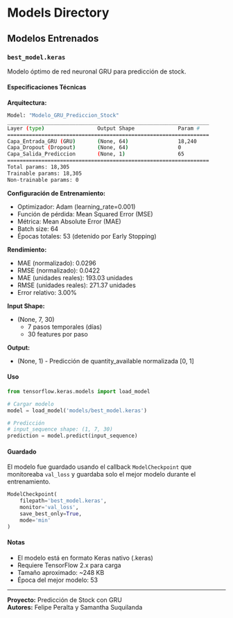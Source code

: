 # Models Directory

## Modelos Entrenados

### `best_model.keras`

Modelo óptimo de red neuronal GRU para predicción de stock.

#### Especificaciones Técnicas

**Arquitectura:**

```bash
Model: "Modelo_GRU_Prediccion_Stock"
_________________________________________________________________
Layer (type)                 Output Shape              Param #   
=================================================================
Capa_Entrada_GRU (GRU)       (None, 64)                18,240    
Capa_Dropout (Dropout)       (None, 64)                0         
Capa_Salida_Prediccion       (None, 1)                 65        
=================================================================
Total params: 18,305
Trainable params: 18,305
Non-trainable params: 0
```

**Configuración de Entrenamiento:**

- Optimizador: Adam (learning_rate=0.001)
- Función de pérdida: Mean Squared Error (MSE)
- Métrica: Mean Absolute Error (MAE)
- Batch size: 64
- Épocas totales: 53 (detenido por Early Stopping)

**Rendimiento:**

- MAE (normalizado): 0.0296
- RMSE (normalizado): 0.0422
- MAE (unidades reales): 193.03 unidades
- RMSE (unidades reales): 271.37 unidades
- Error relativo: 3.00%

**Input Shape:**

- (None, 7, 30)
  - 7 pasos temporales (días)
  - 30 features por paso

**Output:**

- (None, 1) - Predicción de quantity_available normalizada [0, 1]

#### Uso

```python
from tensorflow.keras.models import load_model

# Cargar modelo
model = load_model('models/best_model.keras')

# Predicción
# input_sequence shape: (1, 7, 30)
prediction = model.predict(input_sequence)
```

#### Guardado

El modelo fue guardado usando el callback `ModelCheckpoint` que monitoreaba `val_loss` y guardaba solo el mejor modelo durante el entrenamiento.

```python
ModelCheckpoint(
    filepath='best_model.keras',
    monitor='val_loss',
    save_best_only=True,
    mode='min'
)
```

#### Notas

- El modelo está en formato Keras nativo (.keras)
- Requiere TensorFlow 2.x para carga
- Tamaño aproximado: ~248 KB
- Época del mejor modelo: 53

---

**Proyecto:** Predicción de Stock con GRU  
**Autores:** Felipe Peralta y Samantha Suquilanda
